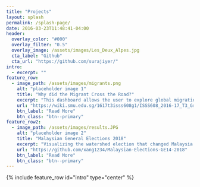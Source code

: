 ```yaml
---
title: "Projects"
layout: splash
permalink: /splash-page/
date: 2016-03-23T11:48:41-04:00
header:
  overlay_color: "#000"
  overlay_filter: "0.5"
  overlay_image: /assets/images/Les_Deux_Alpes.jpg
  cta_label: "Github"
  cta_url: "https://github.com/surajiyer/"
intro:
  - excerpt: ""
feature_row:
  - image_path: /assets/images/migrants.png
    alt: "placeholder image 1"
    title: "Why did the Migrant Cross the Road?"
    excerpt: "This dashboard allows the user to explore global migration flows, as well as the push and pull factors behind these flows by visualizing the various country attributes that may correlate with the magnitude and direction of migration."
    url: "https://wiki.smu.edu.sg/1617t3isss608g1/ISSS608_2016-17_T3_Group5_Immigration_Application"
    btn_label: "Read More"
    btn_class: "btn--primary"
feature_row2:    
  - image_path: /assets/images/results.JPG
    alt: "placeholder image 2"
    title: "Malaysian General Elections 2018"
    excerpt: "Visualizing the watershed election that changed Malaysia's political landscape using data from [Wikipedia](https://en.wikipedia.org/wiki/Results_of_the_Malaysian_general_election,_2018_by_parliamentary_constituency), [Tindak Malaysia](https://daneshtindak.carto.com/tables/malaysia_parliamentary_carto_2018/public) and the [Department of Statistics Malaysia](http://pqi.stats.gov.my/)."
    url: "https://github.com/xang1234/Malaysian-Elections-GE14-2018"
    btn_label: "Read More"
    btn_class: "btn--primary"
---
```


{% include feature_row id="intro" type="center" %}

<!-- {% include feature_row id="feature_row" type="left" %} -->

<!-- {% include feature_row id="feature_row2" type="left" %} -->
